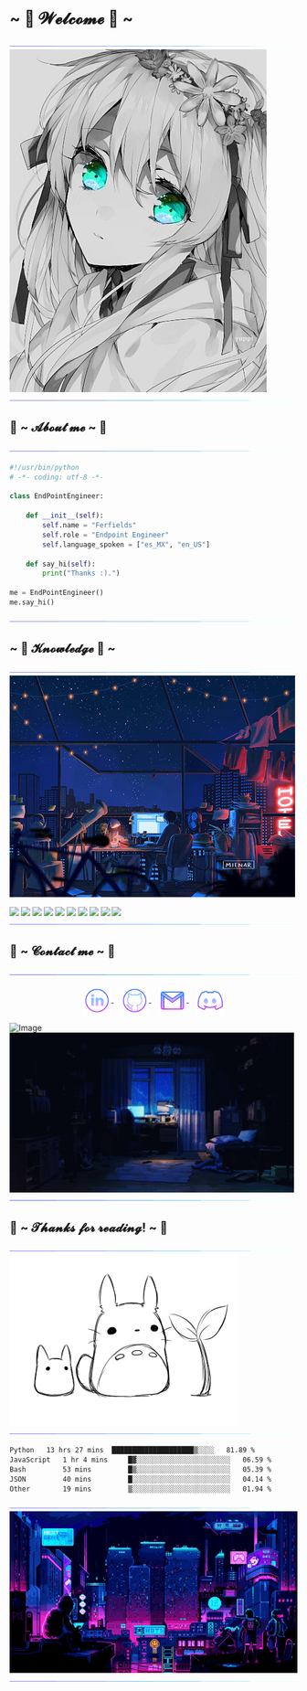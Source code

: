 # ~ 💖 𝓦𝓮𝓵𝓬𝓸𝓶𝓮 💖 ~
![Image](assests/borderseperator.gif)
![Image](assests/holita.jpg)
![Image](assests/borderseperator.gif)
## 🦊 ~ 𝓐𝓫𝓸𝓾𝓽 𝓶𝓮 ~ 🦊
![Image](assests/borderseperator.gif)
```python
#!/usr/bin/python
# -*- coding: utf-8 -*-

class EndPointEngineer:

    def __init__(self):
        self.name = "Ferfields"
        self.role = "Endpoint Engineer"
        self.language_spoken = ["es_MX", "en_US"]

    def say_hi(self):
        print("Thanks :).")

me = EndPointEngineer()
me.say_hi()
```
![Image](assests/borderseperator.gif)
##  ~ 📇 𝓚𝓷𝓸𝔀𝓵𝓮𝓭𝓰𝓮 📇 ~</h2>
![Image](assests/borderseperator.gif)
![Image](assests/nightlife.gif) 

![](https://img.shields.io/badge/OS-Linux-informational?style=flat&logo=linux&logoColor=white&color=6aa6f8)
![](https://img.shields.io/badge/Editor-VS_Code-informational?style=flat&logo=visual-studio-code&logoColor=white&color=6aa6f8)
![](https://img.shields.io/badge/Code-Python-informational?style=flat&logo=python&logoColor=white&color=6aa6f8)
![](https://img.shields.io/badge/Code-JavaScript-informational?style=flat&logo=javascript&logoColor=white&color=6aa6f8)
![](https://img.shields.io/badge/Code-Golang-informational?style=flat&logo=go&logoColor=white&color=6aa6f8)
![](https://img.shields.io/badge/Code-React-informational?style=flat&logo=react&logoColor=white&color=6aa6f8)
![](https://img.shields.io/badge/Shell-Bash-informational?style=flat&logo=gnu-bash&logoColor=white&color=6aa6f8)
![](https://img.shields.io/badge/Tools-PostgreSQL-informational?style=flat&logo=postgresql&logoColor=white&color=6aa6f8)
![](https://img.shields.io/badge/Tools-Docker-informational?style=flat&logo=docker&logoColor=white&color=6aa6f8)
![](https://img.shields.io/badge/Tools-Kubernetes-informational?style=flat&logo=kubernetes&logoColor=white&color=6aa6f8)
![Image](assests/borderseperator.gif)
## 📝 ~ 𝓒𝓸𝓷𝓽𝓪𝓬𝓽 𝓶𝓮 ~ 📝</h2>
<img src="assests/borderseperator.gif">
<p align="center">
  <a href="https://www.linkedin.com/" target="_blank">
    <img align="center" alt="linkedin logo" height="50" width="50" src="assests/linkedinlogo.png"/>
  </a> &nbsp;&nbsp;
  
  <a href="" target="_blank">
    <img align="center" alt="github logo" height="50" width="50" src="assests/githublogo.png"/>
  </a> &nbsp;&nbsp;
  
  <a href="mailto:ff@ferfields.me" target="_blank">
    <img align="center" alt="gmail logo" height="50" width="50" src="assests/gmailogo.png" />
  </a> &nbsp;&nbsp;
  <a>
       <a href="https://discord.gg/" target="_blank">
    <img align="center" alt="Join My Discord Server" height="50" width="50" src="assests/discordlogo.png"/>
      </a>
</p> 
    
![Image](https://i.imgur.com/KXx0cCx.gif)
![Image](assests/room-lo-fi.gif)
![Image](assests/borderseperator.gif)
## 💖 ~ 𝓣𝓱𝓪𝓷𝓴𝓼 𝓯𝓸𝓻 𝓻𝓮𝓪𝓭𝓲𝓷𝓰! ~ 💖
![Image](assests/borderseperator.gif)
![Image](assests/studiogif2.gif)
![Image](assests/borderseperator.gif)

```txt
Python   13 hrs 27 mins  ████████████████████▒░░░░   81.89 %
JavaScript   1 hr 4 mins     █▓░░░░░░░░░░░░░░░░░░░░░░░   06.59 %
Bash         53 mins         █▒░░░░░░░░░░░░░░░░░░░░░░░   05.39 %
JSON         40 mins         █░░░░░░░░░░░░░░░░░░░░░░░░   04.14 %
Other        19 mins         ▒░░░░░░░░░░░░░░░░░░░░░░░░   01.94 %
```
![Image](assests/borderseperator.gif)
![Image](assests/loficity.gif)
![Image](assests/borderseperator.gif)
